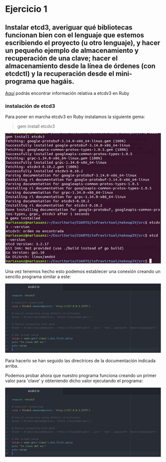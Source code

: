 # Ejercicio 1

## Instalar etcd3, averiguar qué bibliotecas funcionan bien con el lenguaje que estemos escribiendo el proyecto (u otro lenguaje), y hacer un pequeño ejemplo de almacenamiento y recuperación de una clave; hacer el almacenamiento desde la línea de órdenes (con etcdctl) y la recuperación desde el mini-programa que hagáis.

[Aquí](https://www.rubydoc.info/gems/etcdv3) podrás encontrar información relativa a etcdv3 en Ruby

### instalación de etcd3

Para poner en marcha etcdv3 en Ruby instalamos la siguiente gema:

> gem install etcdv3

![installetcdv3](https://github.com/mariasanzs/EjerciciosIV/blob/master/img/installetcdv3.png)

Una vez tenemos hecho esto podemos establecer una conexión creando un sencillo programa similar a este:

![etcdv3-rb](https://github.com/mariasanzs/EjerciciosIV/blob/master/img/etcdv3-rb.png)

Para hacerlo se han seguido las directrices de la documentación indicada arriba.

Podemos probar ahora que nuestro programa funciona creando un primer valor para 'clave' y obteniendo dicho valor ejecutando el programa:

![prueba-etcdv3](https://github.com/mariasanzs/EjerciciosIV/blob/master/img/etcdv3-rb.png)


